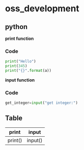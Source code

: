 # oss_development

## python

**print function**

### Code
```python
print("Hello")
print(345)
print("{}".format(a))
```

**input function**

### Code
```python
get_integer=input("get integer:")
```

## Table
print | input
----- | -----
print() | input()
